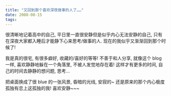 ```yaml
---
title: "又回到那个喜欢深夜做事的人了……"
date: 2008-08-15
tags:
---
```


很清晰地记着高中的自己, 平日里一直很安静但是似乎内心无法安静的自己, 只有在深夜大家都入睡后才能静下心来思考/做事的人. 现在的我似乎又渐渐回到那个时候了!

我是真的很宅, 有很多癖好, 收藏的/喜好的等等! 不善于和人分享, 就像这个 blog 一样, 喜欢静静地躲在一个角落里, 不被人发觉地存在着! 这样才有更多的时间, 自己的时间去静静的想问题, 思考...

把桌面换成了很 blue 的一张风景, 昏暗的光线, 安寂的~ 还是原来的那个内心极度孤独有恋上这孤独的我! 喜欢安静~~~
